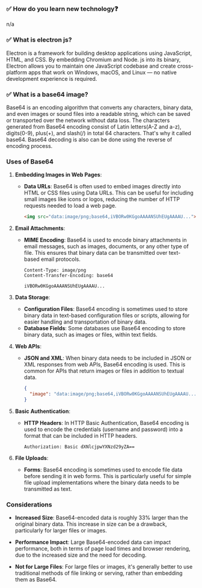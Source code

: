 ### ✅ How do you learn new technology❓
n/a 

### ✅ What is electron js?
Electron is a framework for building desktop applications using JavaScript, HTML, and CSS. By embedding Chromium and Node. js into its binary, Electron allows you to maintain one JavaScript codebase and create cross-platform apps that work on Windows, macOS, and Linux — no native development experience is required.

### ✅ What is a base64 image?
Base64 is an encoding algorithm that converts any characters, binary data, and even images or sound files into a readable string, which can be saved or transported over the network without data loss. The characters generated from Base64 encoding consist of Latin letters(A-Z and a-z), digits(0-9), plus(+), and slash(/) in total 64 characters. That's why it called base64. Base64 decoding is also can be done using the reverse of encoding process. 

### Uses of Base64

1. **Embedding Images in Web Pages**:
   - **Data URLs**: Base64 is often used to embed images directly into HTML or CSS files using Data URLs. This can be useful for including small images like icons or logos, reducing the number of HTTP requests needed to load a web page.
     ```html
     <img src="data:image/png;base64,iVBORw0KGgoAAAANSUhEUgAAAAU...">
     ```

2. **Email Attachments**:
   - **MIME Encoding**: Base64 is used to encode binary attachments in email messages, such as images, documents, or any other type of file. This ensures that binary data can be transmitted over text-based email protocols.
     ```mime
     Content-Type: image/png
     Content-Transfer-Encoding: base64
     
     iVBORw0KGgoAAAANSUhEUgAAAAU...
     ```

3. **Data Storage**:
   - **Configuration Files**: Base64 encoding is sometimes used to store binary data in text-based configuration files or scripts, allowing for easier handling and transportation of binary data.
   - **Database Fields**: Some databases use Base64 encoding to store binary data, such as images or files, within text fields.

4. **Web APIs**:
   - **JSON and XML**: When binary data needs to be included in JSON or XML responses from web APIs, Base64 encoding is used. This is common for APIs that return images or files in addition to textual data.
     ```json
     {
       "image": "data:image/png;base64,iVBORw0KGgoAAAANSUhEUgAAAAU..."
     }
     ```

5. **Basic Authentication**:
   - **HTTP Headers**: In HTTP Basic Authentication, Base64 encoding is used to encode the credentials (username and password) into a format that can be included in HTTP headers.
     ```http
     Authorization: Basic dXNlcjpwYXNzd29yZA==
     ```

7. **File Uploads**:
   - **Forms**: Base64 encoding is sometimes used to encode file data before sending it in web forms. This is particularly useful for simple file upload implementations where the binary data needs to be transmitted as text.

### Considerations

- **Increased Size**: Base64-encoded data is roughly 33% larger than the original binary data. This increase in size can be a drawback, particularly for larger files or images.

- **Performance Impact**: Large Base64-encoded data can impact performance, both in terms of page load times and browser rendering, due to the increased size and the need for decoding.

- **Not for Large Files**: For large files or images, it's generally better to use traditional methods of file linking or serving, rather than embedding them as Base64.

